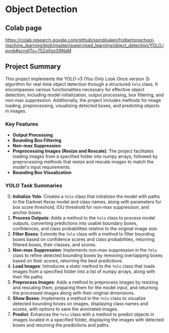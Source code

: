 # Object Detection

## Colab page
https://colab.research.google.com/github/spindouken/holbertonschool-machine_learning/blob/master/supervised_learning/object_detection/YOLO.ipynb#scrollTo=75Ze0gzS9NaM

## Project Summary

This project implements the YOLO v3 (You Only Look Once version 3) algorithm for real-time object detection through a structured `Yolo` class. It encompasses various functionalities necessary for effective object detection, including model initialization, output processing, box filtering, and non-max suppression. Additionally, the project includes methods for image loading, preprocessing, visualizing detected boxes, and predicting objects in images.

### Key Features
- **Output Processing**
- **Bounding Box Filtering**
- **Non-max Suppression**
- **Preprocessing Images (Resize and Rescale)**: The project facilitates loading images from a specified folder into numpy arrays, followed by preprocessing methods that resize and rescale images to match the model's input requirements.
- **Bounding Box Visualization**

### YOLO Task Summaries
0. **Initialize Yolo**: Creates a `Yolo` class that initializes the model with paths to the Darknet Keras model and class names, along with parameters for box score threshold, IOU threshold for non-max suppression, and anchor boxes.
1. **Process Outputs**: Adds a method to the `Yolo` class to process model outputs, converting predictions into usable boundary boxes, confidences, and class probabilities relative to the original image size.
2. **Filter Boxes**: Extends the `Yolo` class with a method to filter bounding boxes based on confidence scores and class probabilities, returning filtered boxes, their classes, and scores.
3. **Non-max Suppression**: Implements non-max suppression in the `Yolo` class to refine detected bounding boxes by removing overlapping boxes based on their scores, returning the best predictions.
4. **Load Images**: Introduces a static method to the `Yolo` class that loads images from a specified folder into a list of numpy arrays, along with their file paths.
5. **Preprocess Images**: Adds a method to preprocess images by resizing and rescaling them, preparing them for the model input, and returning the processed images along with their original dimensions.
6. **Show Boxes**: Implements a method in the `Yolo` class to visualize detected bounding boxes on images, displaying class names and scores, with options to save the annotated images.
7. **Predict**: Enhances the `Yolo` class with a method to predict objects in images located in a specified folder, displaying the images with detected boxes and returning the predictions and paths.
